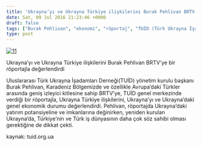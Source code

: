 ```yaml
---
title: 'Ukrayna’yı ve Ukrayna Türkiye ilişkilerini Burak Pehlivan BRTV’ye bir röportajla değerlendirdi'
date: Sat, 09 Jul 2016 21:23:46 +0000
draft: false
tags: ["Burak Pehlivan", "ekonomi", "röportaj", "TUİD (Türk Ukrayna İşadamları Derneği)", "Ukrayna Ekonomisi", "Ukrayna Türkiye İlişkileri"]
type: post
---
```


[![11](https://burakpehlivan.org/wp-content/uploads/2016/07/11-1024x574.png)](https://burakpehlivan.org/wp-content/uploads/2016/07/11.png)

Ukrayna’yı ve Ukrayna Türkiye ilişkilerini Burak Pehlivan BRTV’ye bir röportajla değerlendirdi

Uluslararası Türk Ukrayna İşadamları Derneği(TUİD) yönetim kurulu başkanı Burak Pehlivan, Karadeniz Bölgemizde ve özellikle Avrupa’daki Türkler arasında geniş izleyici kitlesine sahip BRTV’ye, TUİD genel merkezinde verdiği bir röportajla, Ukrayna Türkiye ilişkilerini, Ukrayna’yı ve Ukrayna’daki genel ekonomik durumu değerlendirdi. Pehlivan, röportajda Ukrayna’daki yatırım potansiyeline ve imkanlarına değinirken, yeniden kurulan Ukrayna’da, Türkiye’nin ve Türk iş dünyasının daha çok söz sahibi olması gerektiğine de dikkat çekti.


kaynak: tuid.org.ua